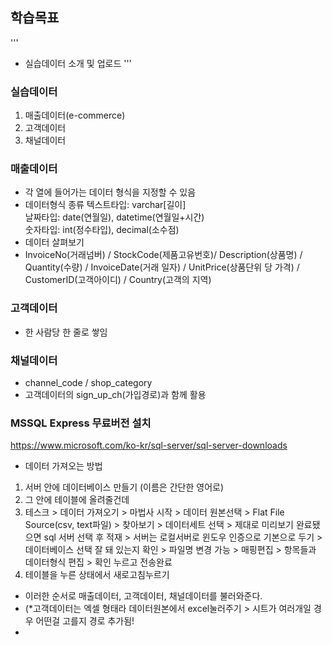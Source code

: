 ## 학습목표
'''
- 실습데이터 소개 및 업로드
'''

### 실습데이터
1. 매출데이터(e-commerce)
2. 고객데이터
3. 채널데이터

### 매출데이터
- 각 열에 들어가는 데이터 형식을 지정할 수 있음
- 데이터형식 종류
  텍스트타입: varchar[길이] <br>
  날짜타입: date(연월일), datetime(연월일+시간) <br>
  숫자타입: int(정수타입), decimal(소수점) <br>
- 데이터 살펴보기
- InvoiceNo(거래넘버) / StockCode(제품고유번호)/ Description(상품명) / <br>
Quantity(수량) / InvoiceDate(거래 일자) / UnitPrice(상품단위 당 가격) / CustomerID(고객아이디) / Country(고객의 지역)

### 고객데이터
- 한 사람당 한 줄로 쌓임

### 채널데이터
- channel_code / shop_category
- 고객데이터의 sign_up_ch(가입경로)과 함께 활용

### MSSQL Express 무료버전 설치 <br>
https://www.microsoft.com/ko-kr/sql-server/sql-server-downloads
- 데이터 가져오는 방법
1. 서버 안에 데이터베이스 만들기 (이름은 간단한 영어로)
2. 그 안에 테이블에 올려줄건데
3. 테스크 > 데이터 가져오기 > 마법사 시작 > 데이터 원본선택 > Flat File Source(csv, text파일) > 찾아보기 > 데이터세트 선택 > 
 제대로 미리보기 완료됐으면 sql 서버 선택 후 적재 > 서버는 로컬서버로 윈도우 인증으로 기본으로 두기 > 데이터베이스 선택 잘 돼 있는지 확인 > 파일명 변경 가능 > 매핑편집 > 항목들과 데이터형식 편집 > 확인 누르고 전송완료
4. 테이블을 누른 상태에서 새로고침누르기

- 이러한 순서로 매출데이터, 고객데이터, 채널데이터를 불러와준다.
- (*고객데이터는 엑셀 형태라 데이터원본에서 excel눌러주기 > 시트가 여러개일 경우 어떤걸 고를지 경로 추가됨!
- 
